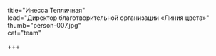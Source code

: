 title="Инесса Тепличная"    
lead="Директор благотворительной организации «Линия цвета»"
thumb="person-007.jpg"   
cat="team" 

+++